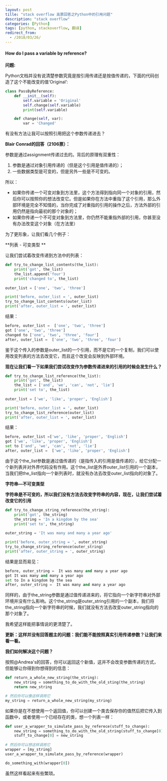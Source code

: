 ```yaml
---
layout: post
tille: "stack overflow 高票回答之Python中的引用问题"
description: "stack overflow"
categories: [Python]
tags: [python, stackoverflow, 翻译]
redirect_from:
  - /2018/03/26/
---
```

#### How do I pass a variable by reference?

**问题:**

Python文档并没有说清楚参数究竟是按引用传递还是按值传递的，下面的代码创造了这个不能改变的值‘Original’:

```python
class PassByReference:
    def __init__(self):
        self.variable = 'Original'
        self.change(self.variable)
        print(self.variable)

    def change(self, var):
        var = 'Changed'
```

有没有方法让我可以按照引用把这个参数传递进去？

**Blair Conrad的回答（2106票）：**

参数是通过assignment传递过去的。背后的原理有双重性：

1. 参数是通过对象引用传递的（但是这个引用是值传递的）；
2. 一些数据类型是可变的，但是另外一些是不可变的。

所以：

* 如果你传递一个可变对象到方法里，这个方法得到指向同一个对象的引用，然后你可以按照你的想法改变它。但是如果你在方法中重指了这个引用，那么外部环境是完全不知情的，当你完成了对重指的引用的操作之后，方法外部的引用仍然是指向最初的那个对象的；
* 如果你传递一个不可变对象到方法里，你仍然不能重指外部的引用，你甚至没有办法改变这个对象（在方法里）

为了更形象，让我们看几个例子：

**列表 - 可变类型 **

让我们尝试着改变传递到方法中的列表：

```python
def try_to_change_list_contents(the_list):
    print('got', the_list)
    the_list.append('four')
    print('changed to', the_list)
    
outer_list = ['one', 'two', 'three']

print('before, outer_list = ', outer_list)
try_to_change_list_contents(outer_list)
print('after, outer_list = ', outer_list)
```

结果：

```python
before, outer_list =  ['one', 'two', 'three']
got ['one', 'two', 'three']
changed to ['one', 'two', 'three', 'four']
after, outer_list =  ['one', 'two', 'three', 'four']
```

鉴于这个传入的参数是outer_list的一个引用，而不是它的一个复制，我们可以使用改变列表的方法去改变它，而且这个改变会反映到外部环境。

**现在让我们看一下如果我们尝试改变作为参数传递进来的引用的时候会发生什么？**

```python
def try_to_change_list_reference(the_list):
    print('got', the_list)
    the_list = ['and', 'we', 'can', 'not', 'lie']
    print('set to', the_list)
    
outer_list = ['we', 'like', 'proper', 'English']

print('before, outer_list = ', outer_list)
try_to_change_list_reference(outer_list)
print('after, outer_list = ', outer_list)
```

结果：

```python
before, outer_list =['we', 'like', 'proper', 'English']
got ['we', 'like', 'proper', 'English']
set to ['and', 'we', 'can', 'not', 'lie']
after, outer_list =  ['we', 'like', 'proper', 'English']
```

由于这个the_list参数是通过值传递的（是指传入的引用是值传递的），给它分配一个新列表并对外界代码没有作用。这个the_list是外界outer_list引用的一个副本，当我们把the_list指向一个新列表时，就没有办法去改变outer_list指向的对象了。

**字符串—不可变类型**

**字符串是不可变的，所以我们没有方法去改变字符串的内容，现在，让我们尝试着改变它的引用**

```python
def try_to_change_string_reference(the_string):
    print('got', the_string)
    the_string = 'In a kingdom by the sea'
    print('set to', the_string)
    
outer_string = 'It was many and many a year ago'

print('before, outer_string = ', outer_string)
try_to_change_string_reference(outer_string)
print('after, outer_string = ', outer_string)
```

结果是显而易见：

```python
before, outer_string =  It was many and many a year ago
got It was many and many a year ago
set to In a kingdom by the sea
after, outer_string =  It was many and many a year ago
```

同样的，由于the_string参数是通过值传递进来的，将它指向一个新字符串对外部环境并没有什么影响。这个the_string是outer_string引用的一个副本，我们将the_string指向一个新字符串的时候，我们就没有方法去改变outer_string指向的那个对象了。

我希望这样能把事情说的更清楚了。

**更新：这样并没有回答题主的问题：我们能不能按照真实引用传递参数？让我们来看一看。**

**我们如何解决这个问题？**

按照@Andrea's的回答，你可以返回这个新值，这并不会改变参数传递的方式，但能够让你得到你想得到的信息：

```python
def return_a_whole_new_string(the_string):
    new_string = something_to_do_with_the_old_sting(the_string)
    return new_string

# 然后你可以像这样调用它
my_string = return_a_whole_new_string(my_string)
```

如果你是在不想使用一个返回值，你可以创建一个类去保存你的值然后把它传入到函数中，或者使用一个已经存在的类，想一个列表一样：

```python
def user_a_wrapper_to_simulate_pass_by_referece(stuff_to_change):
    new_string = something_to_do_with_the_old_string(stuff_to_change[0])
    stuff_to_change[0] = new_string
    
# 然后你可以想这样调用它
wrapper = [my_string]
user_a_wrapper_to_simulate_pass_by_reference(wrapper)

do_something_with(wrapper[0])
```

虽然这样看起来有些繁琐。
